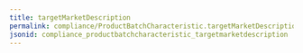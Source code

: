 ```yaml
---
title: targetMarketDescription
permalink: compliance/ProductBatchCharacteristic.targetMarketDescription.html
jsonid: compliance_productbatchcharacteristic_targetmarketdescription
---
```

